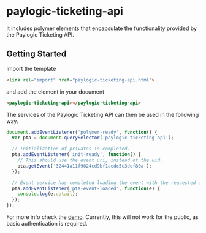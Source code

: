 paylogic-ticketing-api
================

It includes polymer elements that encapsulate the functionality provided by the Paylogic Ticketing API.

## Getting Started

Import the template

```html
<link rel="import" href="paylogic-ticketing-api.html">
```

and add the element in your document

```html
<paylogic-ticketing-api></paylogic-ticketing-api>
```

The services of the Paylogic Ticketing API can then be used in the following way.

```javascript
document.addEventListener('polymer-ready', function() {
  var pta = document.querySelector('paylogic-ticketing-api');

  // Initialization of privates is completed.
  pta.addEventListener('init-ready', function() {
    // This should use the event uri, instead of the uid.
    pta.getEvent('32441a11f9024cd9bf1acdc5c3def80a');
  });

  // Event service has completed loading the event with the requested uid.
  pta.addEventListener('pta-event-loaded', function(e) {
    console.log(e.detail);
  });
});
```

For more info check the [demo](https://github.com/spirosikmd/paylogic-ticketing-api/blob/master/demo.html). Currently,
this will not work for the public, as basic authentication is required.
